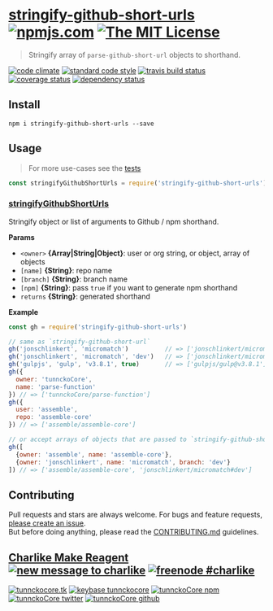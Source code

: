# [stringify-github-short-urls][author-www-url] [![npmjs.com][npmjs-img]][npmjs-url] [![The MIT License][license-img]][license-url] 

> Stringify array of `parse-github-short-url` objects to shorthand.

[![code climate][codeclimate-img]][codeclimate-url] [![standard code style][standard-img]][standard-url] [![travis build status][travis-img]][travis-url] [![coverage status][coveralls-img]][coveralls-url] [![dependency status][david-img]][david-url]


## Install
```
npm i stringify-github-short-urls --save
```


## Usage
> For more use-cases see the [tests](./test.js)

```js
const stringifyGithubShortUrls = require('stringify-github-short-urls')
```

### [stringifyGithubShortUrls](index.js#L49)
Stringify object or list of arguments to Github / npm shorthand.

**Params**

* `<owner>` **{Array|String|Object}**: user or org string, or object, array of objects    
* `[name]` **{String}**: repo name    
* `[branch]` **{String}**: branch name    
* `[npm]` **{String}**: pass `true` if you want to generate npm shorthand    
* `returns` **{String}**: generated shorthand  

**Example**

```js
const gh = require('stringify-github-short-urls')

// same as `stringify-github-short-url`
gh('jonschlinkert', 'micromatch')          // => ['jonschlinkert/micromatch']
gh('jonschlinkert', 'micromatch', 'dev')   // => ['jonschlinkert/micromatch#dev']
gh('gulpjs', 'gulp', 'v3.8.1', true)       // => ['gulpjs/gulp@v3.8.1']
gh({
  owner: 'tunnckoCore',
  name: 'parse-function'
}) // => ['tunnckoCore/parse-function']
gh({
  user: 'assemble',
  repo: 'assemble-core'
}) // => ['assemble/assemble-core']

// or accept arrays of objects that are passed to `stringify-github-short-url`
gh([
  {owner: 'assemble', name: 'assemble-core'},
  {owner: 'jonschlinkert', name: 'micromatch', branch: 'dev'}
]) // => ['assemble/assemble-core', 'jonschlinkert/micromatch#dev']
```


## Contributing
Pull requests and stars are always welcome. For bugs and feature requests, [please create an issue](https://github.com/tunnckoCore/stringify-github-short-urls/issues/new).  
But before doing anything, please read the [CONTRIBUTING.md](./CONTRIBUTING.md) guidelines.


## [Charlike Make Reagent](http://j.mp/1stW47C) [![new message to charlike][new-message-img]][new-message-url] [![freenode #charlike][freenode-img]][freenode-url]

[![tunnckocore.tk][author-www-img]][author-www-url] [![keybase tunnckocore][keybase-img]][keybase-url] [![tunnckoCore npm][author-npm-img]][author-npm-url] [![tunnckoCore twitter][author-twitter-img]][author-twitter-url] [![tunnckoCore github][author-github-img]][author-github-url]


[npmjs-url]: https://www.npmjs.com/package/stringify-github-short-urls
[npmjs-img]: https://img.shields.io/npm/v/stringify-github-short-urls.svg?label=stringify-github-short-urls

[license-url]: https://github.com/tunnckoCore/stringify-github-short-urls/blob/master/LICENSE
[license-img]: https://img.shields.io/badge/license-MIT-blue.svg


[codeclimate-url]: https://codeclimate.com/github/tunnckoCore/stringify-github-short-urls
[codeclimate-img]: https://img.shields.io/codeclimate/github/tunnckoCore/stringify-github-short-urls.svg

[travis-url]: https://travis-ci.org/tunnckoCore/stringify-github-short-urls
[travis-img]: https://img.shields.io/travis/tunnckoCore/stringify-github-short-urls.svg

[coveralls-url]: https://coveralls.io/r/tunnckoCore/stringify-github-short-urls
[coveralls-img]: https://img.shields.io/coveralls/tunnckoCore/stringify-github-short-urls.svg

[david-url]: https://david-dm.org/tunnckoCore/stringify-github-short-urls
[david-img]: https://img.shields.io/david/tunnckoCore/stringify-github-short-urls.svg

[standard-url]: https://github.com/feross/standard
[standard-img]: https://img.shields.io/badge/code%20style-standard-brightgreen.svg


[author-www-url]: http://www.tunnckocore.tk
[author-www-img]: https://img.shields.io/badge/www-tunnckocore.tk-fe7d37.svg

[keybase-url]: https://keybase.io/tunnckocore
[keybase-img]: https://img.shields.io/badge/keybase-tunnckocore-8a7967.svg

[author-npm-url]: https://www.npmjs.com/~tunnckocore
[author-npm-img]: https://img.shields.io/badge/npm-~tunnckocore-cb3837.svg

[author-twitter-url]: https://twitter.com/tunnckoCore
[author-twitter-img]: https://img.shields.io/badge/twitter-@tunnckoCore-55acee.svg

[author-github-url]: https://github.com/tunnckoCore
[author-github-img]: https://img.shields.io/badge/github-@tunnckoCore-4183c4.svg

[freenode-url]: http://webchat.freenode.net/?channels=charlike
[freenode-img]: https://img.shields.io/badge/freenode-%23charlike-5654a4.svg

[new-message-url]: https://github.com/tunnckoCore/ama
[new-message-img]: https://img.shields.io/badge/ask%20me-anything-green.svg